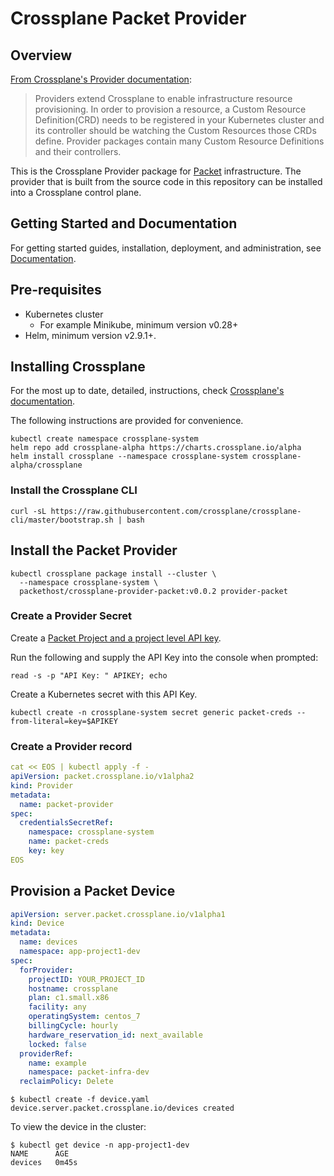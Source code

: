 # Crossplane Packet Provider

## Overview

[From Crossplane's Provider documentation](https://crossplane.io/docs/v0.12/introduction/providers.html):

> Providers extend Crossplane to enable infrastructure resource provisioning. In order to provision a resource, a Custom Resource Definition(CRD) needs to be registered in your Kubernetes cluster and its controller should be watching the Custom Resources those CRDs define. Provider packages contain many Custom Resource Definitions and their controllers.

This is the Crossplane Provider package for [Packet](https://www.packet.com)
infrastructure. The provider that is built from the source code in this
repository can be installed into a Crossplane control plane.

## Getting Started and Documentation

For getting started guides, installation, deployment, and administration, see [Documentation](https://crossplane.io/docs/latest).

## Pre-requisites

* Kubernetes cluster
  * For example Minikube, minimum version v0.28+
* Helm, minimum version v2.9.1+.

## Installing Crossplane

For the most up to date, detailed, instructions, check [Crossplane's documentation](https://crossplane.io/docs/v0.12/getting-started/install-configure.html).

The following instructions are provided for convenience.

```console
kubectl create namespace crossplane-system
helm repo add crossplane-alpha https://charts.crossplane.io/alpha
helm install crossplane --namespace crossplane-system crossplane-alpha/crossplane
```

### Install the Crossplane CLI

```console
curl -sL https://raw.githubusercontent.com/crossplane/crossplane-cli/master/bootstrap.sh | bash
```

## Install the Packet Provider

```console
kubectl crossplane package install --cluster \
  --namespace crossplane-system \
  packethost/crossplane-provider-packet:v0.0.2 provider-packet
```

### Create a Provider Secret

Create a [Packet Project and a project level API key](https://www.packet.com/developers/docs/API/getting-started/).

Run the following and supply the API Key into the console when prompted:

```console
read -s -p "API Key: " APIKEY; echo
```

Create a Kubernetes secret with this API Key.

```console
kubectl create -n crossplane-system secret generic packet-creds --from-literal=key=$APIKEY
```

### Create a Provider record

```yaml
cat << EOS | kubectl apply -f -
apiVersion: packet.crossplane.io/v1alpha2
kind: Provider
metadata:
  name: packet-provider
spec:
  credentialsSecretRef:
    namespace: crossplane-system
    name: packet-creds
    key: key
EOS
```

<!---
TODO(displague): kubectl patch facility and projectID into this provider?
--->

## Provision a Packet Device

```yaml
apiVersion: server.packet.crossplane.io/v1alpha1
kind: Device
metadata:
  name: devices
  namespace: app-project1-dev
spec:
  forProvider:
    projectID: YOUR_PROJECT_ID
    hostname: crossplane
    plan: c1.small.x86
    facility: any
    operatingSystem: centos_7
    billingCycle: hourly
    hardware_reservation_id: next_available
    locked: false
  providerRef:
    name: example
    namespace: packet-infra-dev
  reclaimPolicy: Delete
```

```console
$ kubectl create -f device.yaml
device.server.packet.crossplane.io/devices created
```

To view the device in the cluster:

```console
$ kubectl get device -n app-project1-dev
NAME      AGE
devices   0m45s
```
